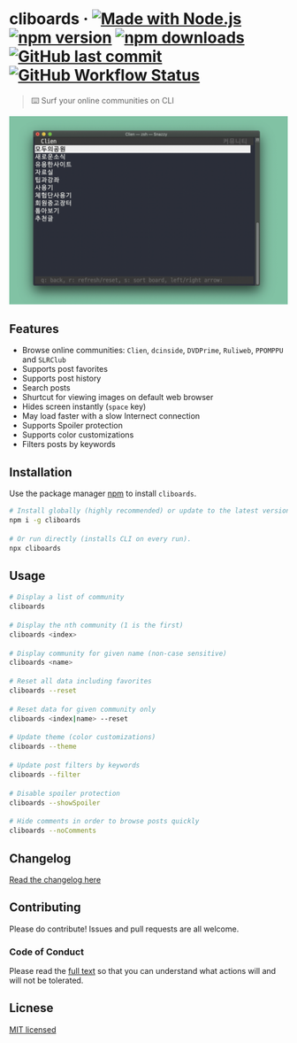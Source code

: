 # cliboards &middot; [![Made with Node.js](https://img.shields.io/badge/Made%20with-Node.js-darkgreen)](https://nodejs.org) [![npm version](https://img.shields.io/npm/v/cliboards)](https://www.npmjs.com/package/cliboards) [![npm downloads](https://img.shields.io/npm/dt/cliboards?color=red)](https://npm-stat.com/charts.html?package=cliboards) [![GitHub last commit](https://img.shields.io/github/last-commit/samnoh/cliboards?color=blue)](https://github.com/samnoh/cliboards/commits/master) [![GitHub Workflow Status](https://img.shields.io/github/workflow/status/samnoh/cliboards/Node.js%20CI)](https://github.com/samnoh/cliboards/actions?query=workflow%3A%22Node.js+CI%22)

> ⌨️ Surf your online communities on CLI

![screenshot](.github/img/screenshot-01.jpg)

## Features

-   Browse online communities: `Clien`, `dcinside`, `DVDPrime`, `Ruliweb`, `PPOMPPU` and `SLRClub`
-   Supports post favorites
-   Supports post history
-   Search posts
-   Shurtcut for viewing images on default web browser
-   Hides screen instantly (`space` key)
-   May load faster with a slow Internect connection
-   Supports Spoiler protection
-   Supports color customizations
-   Filters posts by keywords

## Installation

Use the package manager [npm](https://www.npmjs.com) to install `cliboards`.

```bash
# Install globally (highly recommended) or update to the latest version
npm i -g cliboards

# Or run directly (installs CLI on every run).
npx cliboards
```

## Usage

```bash
# Display a list of community
cliboards

# Display the nth community (1 is the first)
cliboards <index>

# Display community for given name (non-case sensitive)
cliboards <name>

# Reset all data including favorites
cliboards --reset

# Reset data for given community only
cliboards <index|name> --reset

# Update theme (color customizations)
cliboards --theme

# Update post filters by keywords
cliboards --filter

# Disable spoiler protection
cliboards --showSpoiler

# Hide comments in order to browse posts quickly
cliboards --noComments
```

## Changelog

[Read the changelog here](CHANGELOG.md)

## Contributing

Please do contribute! Issues and pull requests are all welcome.

### Code of Conduct

Please read the [full text](CODE_OF_CONDUCT.md) so that you can understand what actions will and will not be tolerated.

## Licnese

[MIT licensed](LICENSE)
